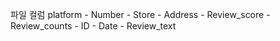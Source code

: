 파일 컬럼 
platform - Number - Store - Address - Review_score - Review_counts - ID - Date - Review_text
